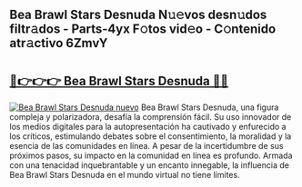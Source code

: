 ## Bea Brawl Stars Desnuda N𝚞𝚎vos desn𝚞dos filtr𝚊dos - Parts-4yx F𝚘tos vid𝚎o - C𝚘ntenido atr𝚊ctivo 6ZmvY

# <h2><a href="http://mbc39o.tromn.icu/?c=Bea+Brawl+Stars+Desnuda">🔗👉👉👉 Bea Brawl Stars Desnuda 🔗🔗</a></h2>

[![Bea Brawl Stars Desnuda nuevo](https://i.imgur.com/pEAQMta.gif)](http://mbc39o.tromn.icu/?c=Bea+Brawl+Stars+Desnuda)
Bea Brawl Stars Desnuda, una figura compleja y polarizadora, desafía la comprensión fácil. Su uso innovador de los medios digitales para la autopresentación ha cautivado y enfurecido a los críticos, estimulando debates sobre el consentimiento, la moralidad y la esencia de las comunidades en línea. A pesar de la incertidumbre de sus próximos pasos, su impacto en la comunidad en línea es profundo. Armada con una tenacidad inquebrantable y un encanto innegable, la influencia de Bea Brawl Stars Desnuda en el mundo virtual no tiene límites.
